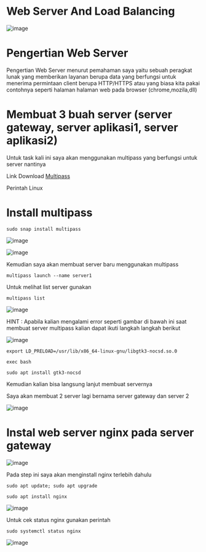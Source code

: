 # Web Server And Load Balancing

![image](https://user-images.githubusercontent.com/106061407/171828915-d6f1fd78-1d07-4a2a-83fb-383e80637779.png)

# Pengertian Web Server

Pengertian Web Server menurut pemahaman saya yaitu sebuah peragkat lunak yang memberikan layanan berupa data yang berfungsi untuk menerima permintaan client berupa HTTP/HTTPS atau yang biasa kita pakai contohnya seperti halaman halaman web pada browser (chrome,mozila,dll)

 # Membuat 3 buah server (server gateway, server aplikasi1, server aplikasi2)
 
 Untuk task kali ini saya akan menggunakan multipass yang berfungsi untuk server nantinya
 
 Link Download [Multipass](https://multipass.run/)
 
 Perintah Linux
 
# Install multipass
```
sudo snap install multipass
```
 
![image](https://user-images.githubusercontent.com/106061407/171831308-41620679-8f21-475f-bb29-e87eb5c19c60.png)

![image](https://user-images.githubusercontent.com/106061407/171831951-bf677b21-fb13-4b25-8e97-132afa4c2a5a.png)

Kemudian saya akan membuat server baru menggunakan multipass

```
multipass launch --name server1
```
Untuk melihat list server gunakan

```
multipass list
```
![image](https://user-images.githubusercontent.com/106061407/171845728-231d1513-9224-476a-907c-36ca692e4bcf.png)

HINT : Apabila kalian mengalami error seperti gambar di bawah ini saat membuat server multipass kalian dapat ikuti langkah langkah berikut

![image](https://user-images.githubusercontent.com/106061407/171845801-c1c4487b-9340-4f21-8fe0-8d8c3907ba8a.png)

```
export LD_PRELOAD=/usr/lib/x86_64-linux-gnu/libgtk3-nocsd.so.0
```
```
exec bash
```

```
sudo apt install gtk3-nocsd
```

Kemudian kalian bisa langsung lanjut membuat servernya

Saya akan membuat 2 server lagi bernama server gateway dan server 2

![image](https://user-images.githubusercontent.com/106061407/171847658-2be513b3-dc27-4af7-b0a4-fba75fd5552f.png)

# Instal web server nginx pada server gateway

![image](https://user-images.githubusercontent.com/106061407/171848443-03cfb348-1102-4fb0-89aa-e59d6f8e988c.png)


Pada step ini saya akan menginstall nginx terlebih dahulu

```
sudo apt update; sudo apt upgrade
```

```
sudo apt install nginx
```

![image](https://user-images.githubusercontent.com/106061407/171848086-2dc59448-260f-47ec-9ec7-092584c98bb5.png)

Untuk cek status nginx gunakan perintah 

```
sudo systemctl status nginx
```

![image](https://user-images.githubusercontent.com/106061407/171848259-57b9e835-cc04-4f5c-b6e1-3c677b382efb.png)


